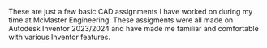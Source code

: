 These are just a few basic CAD assignments I have worked on during my time at McMaster Engineering.
These assigments were all made on Autodesk Inventor 2023/2024 and have made me familiar and comfortable with various Inventor features.

